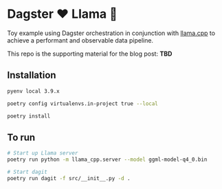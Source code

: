 # Dagster ❤️ Llama 🦙

Toy example using Dagster orchestration in conjunction with [llama.cpp](https://github.com/ggerganov/llama.cpp) to achieve a performant and observable data pipeline.

This repo is the supporting material for the blog post: **TBD**

## Installation

```bash
pyenv local 3.9.x

poetry config virtualenvs.in-project true --local

poetry install
```

## To run

```bash
# Start up Llama server
poetry run python -m llama_cpp.server --model ggml-model-q4_0.bin

# Start dagit
poetry run dagit -f src/__init__.py -d .
```
